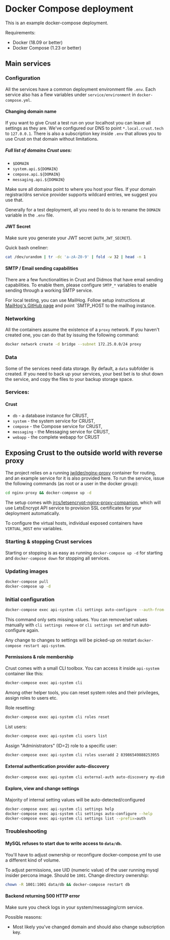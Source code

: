 # Docker Compose deployment

This is an example docker-compose deployment.

Requirements:

- Docker (18.09 or better)
- Docker Compose (1.23 or better)


## Main services

### Configuration

All the services have a common deployment environment file `.env`. Each service also has a fiew variables under 
`service/environment` in `docker-compose.yml`.


#### Changing domain name
If you want to give Crust a test run on your localhost you can leave all settings as they are.
We've configured our DNS to point `*.local.crust.tech` to `127.0.0.1`. There is also a subscription
key inside `.env` that allows you to use Crust on that domain without 
limitations.

##### Full list of domains Crust uses:

 - `$DOMAIN`
 - `system.api.${DOMAIN}`
 - `compose.api.${DOMAIN}`
 - `messaging.api.${DOMAIN}`

Make sure all domains point to where you host your files. If your domain registrar/dns service provider supports
wildcard entries, we suggest you use that.


Generally for a test deployment, all you need to do is to rename the `DOMAIN` variable in the
`.env` file.

#### JWT Secret
Make sure you generate your JWT secret (`AUTH_JWT_SECRET`). 

Quick bash oneliner:
```bash
cat /dev/urandom | tr -dc 'a-zA-Z0-9' | fold -w 32 | head -n 1
```

#### SMTP / Email sending capabilities
There are a few functionalities in Crust and Didmos that have email sending capabilities. To 
enable them, please configure `SMTP_*` variables to enable sending through a working SMTP service.

For local testing, you can use MailHog. Follow setup instructions at [MailHog's GitHub page](https://github.com/mailhog/MailHog)
and point `SMTP_HOST to the mailhog instance.


### Networking

All the containers assume the existence of a `proxy` network. If you haven't created one, you
can do that by issuing the following command:

```sh
docker network create -d bridge --subnet 172.25.0.0/24 proxy
```

### Data

Some of the services need data storage. By default, a `data` subfolder is created. If you need 
to back up your services, your best bet is to shut down the service, and copy the files to your 
backup storage space.

### Services:

#### Crust
- `db` - a database instance for CRUST,
- `system` - the system service for CRUST,
- `compose` - the Compose service for CRUST,
- `messaging` - the Messaging service for CRUST,
- `webapp` - the complete webapp for CRUST


## Exposing Crust to the outside world with reverse proxy

The project relies on a running [jwilder/nginx-proxy](https://github.com/jwilder/nginx-proxy)
container for routing, and an example service for it is also provided here. To run
the service, issue the following commands (as root or a user in the docker group):

```sh
cd nginx-proxy && docker-compose up -d
```

The setup comes with [jrcs/letsencrypt-nginx-proxy-companion](https://github.com/JrCs/docker-letsencrypt-nginx-proxy-companion),
which will use LetsEncrypt API service to provision SSL certificates for your deployment automatically.

To configure the virtual hosts, individual exposed containers have `VIRTUAL_HOST` env variables.


### Starting & stopping Crust services

Starting or stopping is as easy as running `docker-compose up -d` for starting and `docker-compose down`
for stopping all services. 

### Updating images

```sh
docker-compose pull
docker-compose up -d
```

### Initial configuration

```bash
docker-compose exec api-system cli settings auto-configure --auth-from-address info@domain.tld --auth-from-name Admin --auth-frontend-url https://domain.tld
```
This command only sets missing values. You can remove/set values manually with `cli settings remove` or `cli settings set`
and run auto-configure again.

Any change to changes to settings will be picked-up on restart `docker-compose restart api-system`.

#### Permissions & role membership

Crust comes with a small CLI toolbox. You can access it inside `api-system` container like this:
```bash
docker-compose exec api-system cli
```

Among other helper tools, you can reset system roles and their privileges, assign roles to users etc.

Role resetting:
```bash
docker-compose exec api-system cli roles reset
```

List users:
```bash
docker-compose exec api-system cli users list
```

Assign "Administrators" (ID=2) role to a specific user:
```bash
docker-compose exec api-system cli roles useradd 2 83986549888253955
```

#### External authentication provider auto-discovery
```bash
docker-compose exec api-system cli external-auth auto-discovery my-didmos https://didmos-url
```

#### Explore, view and change settings
Majority of internal setting values will be auto-detected/configured

```bash
docker-compose exec api-system cli settings help
docker-compose exec api-system cli settings auto-configure --help
docker-compose exec api-system cli settings list --prefix=auth
```

### Troubleshooting

#### MySQL refuses to start due to write access to `data/db`. 
You'll have to adjust ownership or reconfigure docker-compose.yml 
to use a different kind of volume.

To adjust permissions, see UID (numeric value) of the user running mysql insider percona image. Should be `1001`.
Change directory ownership: 
```sh
chown -R 1001:1001 data/db && docker-compose restart db
```

#### Backend returning 500 HTTP error
Make sure you check logs in your system/messaging/crm service.

Possible reasons:
 - Most likely you've changed domain and should also change subscription key.
